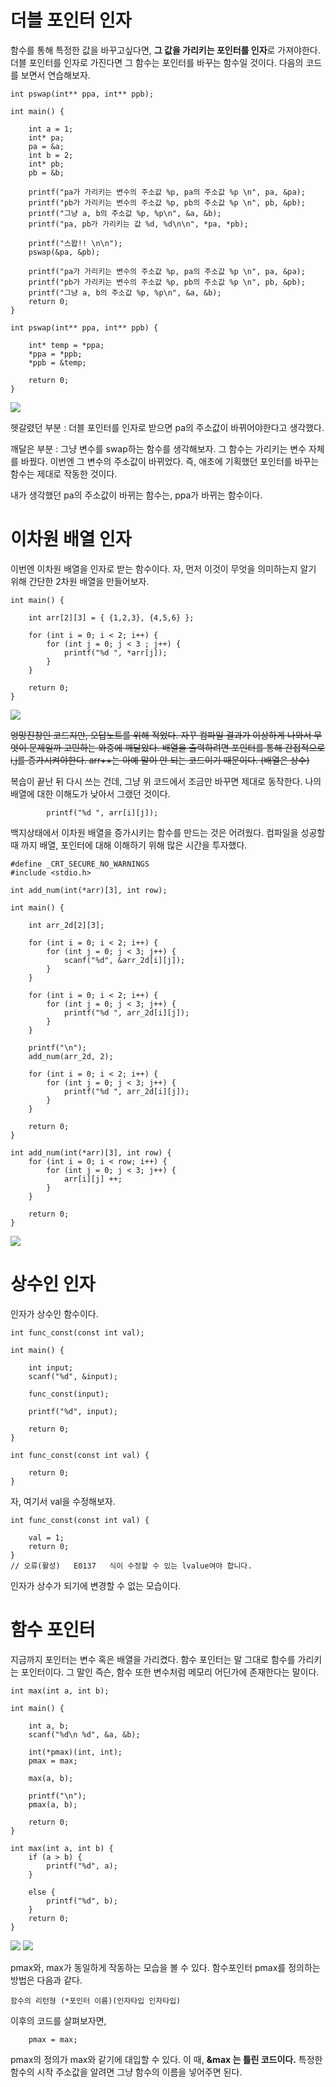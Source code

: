 # 더블 포인터 인자

함수를 통해 특정한 값을 바꾸고싶다면, **그 값을 가리키는 포인터를 인자**로 가져야한다. 더블 포인터를 인자로 가진다면 그 함수는 포인터를 바꾸는 함수일 것이다. 다음의 코드를 보면서 연습해보자.

    int pswap(int** ppa, int** ppb);

    int main() {

        int a = 1;
        int* pa;
        pa = &a;
        int b = 2;
        int* pb;
        pb = &b;

        printf("pa가 가리키는 변수의 주소값 %p, pa의 주소값 %p \n", pa, &pa);
        printf("pb가 가리키는 변수의 주소값 %p, pb의 주소값 %p \n", pb, &pb);
        printf("그냥 a, b의 주소값 %p, %p\n", &a, &b);
        printf("pa, pb가 가리키는 값 %d, %d\n\n", *pa, *pb);

        printf("스왑!! \n\n");
        pswap(&pa, &pb);

        printf("pa가 가리키는 변수의 주소값 %p, pa의 주소값 %p \n", pa, &pa);
        printf("pb가 가리키는 변수의 주소값 %p, pb의 주소값 %p \n", pb, &pb);
        printf("그냥 a, b의 주소값 %p, %p\n", &a, &b);
        return 0;
    }

    int pswap(int** ppa, int** ppb) {

        int* temp = *ppa;
        *ppa = *ppb;
        *ppb = &temp;

        return 0;
    }

![](/img/function_10.PNG)

헷갈렸던 부분 : 더블 포인터를 인자로 받으면 pa의 주소값이 바뀌어야한다고 생각했다.

깨달은 부분 : 그냥 변수를 swap하는 함수를 생각해보자. 그 함수는 가리키는 변수 자체를 바꿨다. 이번엔 그 변수의 주소값이 바뀌었다. 즉, 애초에 기획했던 포인터를 바꾸는 함수는 제대로 작동한 것이다.

내가 생각했던 pa의 주소값이 바뀌는 함수는, ppa가 바뀌는 함수이다.

# 이차원 배열 인자

이번엔 이차원 배열을 인자로 받는 함수이다.
자, 먼저 이것이 무엇을 의미하는지 알기 위해 간단한 2차원 배열을 만들어보자.

    int main() {

        int arr[2][3] = { {1,2,3}, {4,5,6} };

        for (int i = 0; i < 2; i++) {
            for (int j = 0; j < 3 ; j++) {
                printf("%d ", *arr[j]);
            }
        }

        return 0;
    }

![](/img/function_11.PNG)

~~엉망진창인 코드지만, 오답노트를 위해 적었다. 자꾸 컴파일 결과가 이상하게 나와서 무엇이 문제일까 고민하는 와중에 깨달았다. 배열을 출력하려면 포인터를 통해 간접적으로 i,j를 증가시켜야한다. arr++는 아예 말이 안 되는 코드이기 때문이다. (배열은 상수)~~

복습이 끝난 뒤 다시 쓰는 건데, 그냥 위 코드에서 조금만 바꾸면 제대로 동작한다. 나의 배열에 대한 이해도가 낮아서 그랬던 것이다.

            printf("%d ", arr[i][j]);

백지상태에서 이차원 배열을 증가시키는 함수를 만드는 것은 어려웠다. 컴파일을 성공할때 까지 배열, 포인터에 대해 이해하기 위해 많은 시간을 투자했다.

    #define _CRT_SECURE_NO_WARNINGS
    #include <stdio.h>

    int add_num(int(*arr)[3], int row);

    int main() {

        int arr_2d[2][3];

        for (int i = 0; i < 2; i++) {
            for (int j = 0; j < 3; j++) {
                scanf("%d", &arr_2d[i][j]);
            }
        }

        for (int i = 0; i < 2; i++) {
            for (int j = 0; j < 3; j++) {
                printf("%d ", arr_2d[i][j]);
            }
        }

        printf("\n");
        add_num(arr_2d, 2);

        for (int i = 0; i < 2; i++) {
            for (int j = 0; j < 3; j++) {
                printf("%d ", arr_2d[i][j]);
            }
        }

        return 0;
    }

    int add_num(int(*arr)[3], int row) {
        for (int i = 0; i < row; i++) {
            for (int j = 0; j < 3; j++) {
                arr[i][j] ++;
            }
        }

        return 0;
    }

![](/img/function_15.PNG)

# 상수인 인자

인자가 상수인 함수이다.

    int func_const(const int val);

    int main() {

        int input;
        scanf("%d", &input);

        func_const(input);

        printf("%d", input);

        return 0;
    }

    int func_const(const int val) {

        return 0;
    }

자, 여기서 val을 수정해보자.

    int func_const(const int val) {

        val = 1;
        return 0;
    }
    // 오류(활성)	E0137	식이 수정할 수 있는 lvalue여야 합니다.

인자가 상수가 되기에 변경할 수 없는 모습이다.

# 함수 포인터

지금까지 포인터는 변수 혹은 배열을 가리켰다. 함수 포인터는 말 그대로 함수를 가리키는 포인터이다. 그 말인 즉슨, 함수 또한 변수처럼 메모리 어딘가에 존재한다는 말이다.

    int max(int a, int b);

    int main() {

        int a, b;
        scanf("%d\n %d", &a, &b);

        int(*pmax)(int, int);
        pmax = max;

        max(a, b);

        printf("\n");
        pmax(a, b);

        return 0;
    }

    int max(int a, int b) {
        if (a > b) {
            printf("%d", a);
        }

        else {
            printf("%d", b);
        }
        return 0;
    }

![](/img/function_16.PNG)
![](/img/function_17.PNG)

pmax와, max가 동일하게 작동하는 모습을 볼 수 있다.
함수포인터 pmax를 정의하는 방법은 다음과 같다.

    함수의 리턴형 (*포인터 이름)(인자타입 인자타입)

이후의 코드를 살펴보자면,

        pmax = max;

pmax의 정의가 max와 같기에 대입할 수 있다. 이 때, **&max 는 틀린 코드이다.**
특정한 함수의 시작 주소값을 알려면 그냥 함수의 이름을 넣어주면 된다.
